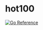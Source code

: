 # hot100

[![Go Reference](https://pkg.go.dev/badge/github.com/xiangzhang-coding/hot_100/blob/master/README.md.svg)](https://pkg.go.dev/github.com/xiangzhang-coding/hot_100/blob/master/README.md)